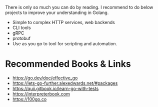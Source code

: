 There is only so much you can do by reading. I recommend to do below projects to improve your understanding in Golang.
- Simple to complex HTTP services, web backends
- CLI tools
- gRPC
- protobuf
- Use as you go to tool for scripting and automation.

# Recommended Books & Links
- https://go.dev/doc/effective_go
- https://lets-go-further.alexedwards.net/#packages
- https://quii.gitbook.io/learn-go-with-tests
- https://interpreterbook.com
- https://100go.co
